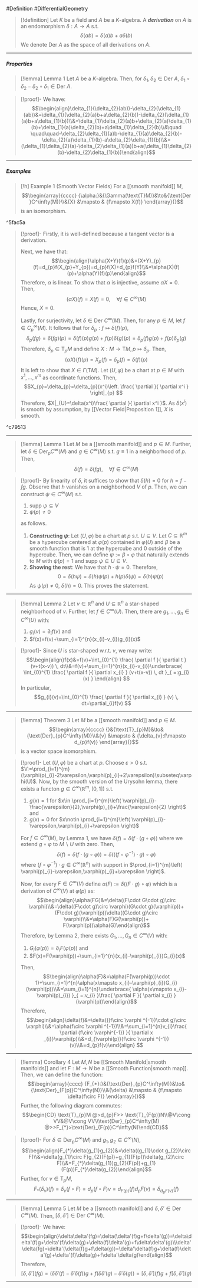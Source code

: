 #Definition #DifferentialGeometry 

> [!definition]
> Let $K$ be a field and $A$ be a $K$-algebra. A ***derivation*** on $A$ is an endomorphism $\delta:A\to A$ s.t. $$\delta(ab)=\delta(a)b+a\delta(b)$$We denote $\text{Der }A$ as the space of all derivations on $A$.
---
##### Properties
> [!lemma] Lemma 1
> Let $A$ be a $K$-algebra. Then, for $\delta_{1},\delta_{2}\in \text{Der }A$, $\delta_{1}\circ\delta_{2}-\delta_{2}\circ\delta_{1}\in \text{Der }A$. 

> [!proof]-
> We have: $$\begin{align}\delta_{1}(\delta_{2}(ab))-\delta_{2}(\delta_{1}(ab))&=\delta_{1}(\delta_{2}(a)b+a\delta_{2}(b))-\delta_{2}(\delta_{1}(a)b+a\delta_{1}(b))\\&=\delta_{1}\delta_{2}(a)b+\delta_{2}(a)\delta_{1}(b)+\delta_{1}(a)\delta_{2}(b)+a\delta_{1}\delta_{2}(b)\\&\quad \quad\quad-\delta_{2}\delta_{1}(a)b-\delta_{1}(a)\delta_{2}(b)-\delta_{2}(a)\delta_{1}(b)-a\delta_{2}\delta_{1}(b)\\&=(\delta_{1}\delta_{2}(a)-\delta_{2}\delta_{1}(a))b+a(\delta_{1}\delta_{2}(b)-\delta_{2}\delta_{1}(b))\end{align}$$
---
##### Examples
> [!h] Example 1 (Smooth Vector Fields)
> For a [[smooth manifold]] $M$, $$\begin{array}{cccc} {\alpha:}&{\Gamma(\text{T}M)}&\to&{\text{Der }C^\infty(M)}\\&{X} &\mapsto & {f\mapsto X(f)} \end{array}{}$$is an isomorphism.

^5fac5a

> [!proof]- 
> Firstly, it is well-defined because a tangent vector is a derivation.
> 
> Next, we have that: $$\begin{align}\alpha(X+Y)(f)(p)&=(X+Y)_{p}(f)=d_{p}f(X_{p}+Y_{p})=d_{p}f(X)+d_{p}f(Y)\\&=\alpha(X)(f)(p)+\alpha(Y)(f)(p)\end{align}$$Therefore, $\alpha$ is linear. To show that $\alpha$ is injective, assume $\alpha X=0$. Then,$$(\alpha X)(f)=X(f)=0,\quad \forall f\in C^\infty(M)$$Hence, $X=0$.
> 
> Lastly, for surjectivity, let $\delta\in \text{Der }C^\infty(M)$. Then, for any $p\in M$, let $f\in C^\infty_{p}(M)$. It follows that for $\delta_{p}:f\mapsto \delta(f)(p)$, $$\delta_{p}(fg)=\delta(fg)(p)=\delta(f)(p)g(p)+f(p)\delta(g)(p)=\delta_{p}(f)g(p)+f(p)\delta_{p}(g)$$Therefore, $\delta_{p}\in \text{T}_{p}M$ and define $X:M\to \text{T}M,p\mapsto \delta_{p}$. Then, $$(\alpha X)(f)(p)=X_{p}(f)=\delta_{p}(f)=\delta(f)(p)$$It is left to show that $X\in \Gamma(\text{T}M)$. Let $(U,\varphi)$ be a chart at $p\in M$ with $x^1,\dots,x^m$ as coordinate functions. Then, $$X_{p}=\delta_{p}=\delta_{p}(x^i)\left. \frac{ \partial  }{ \partial x^i }  \right|_{p} $$Therefore, $X|_{U}=\delta(x^i)\frac{ \partial  }{ \partial x^i }$. As $\delta(x^i)$ is smooth by assumption,  by [[Vector Field|Proposition 1]], $X$ is smooth.

^c79513

---
> [!lemma] Lemma 1
> Let $M$ be a [[smooth manifold]] and $p\in M$. Further, let $\delta\in \text{Der}_{p}C^\infty(M)$ and $g\in C^\infty(M)$ s.t. $g \equiv 1$ in a neighborhood of $p$. Then, $$\delta(f)=\delta(fg), \quad\forall f\in C^\infty(M)$$

> [!proof]-
> By linearity of $\delta$, it suffices to show that $\delta(h)=0$ for $h=f-fg$. Observe that $h$ vanishes on a neighborhood $V$ of $p$. Then, we can construct $\psi\in C^\infty(M)$ s.t. 
> 1. $\text{supp }\psi \subseteq V$
> 2. $\psi(p)\neq 0$
> 
> as follows. 
> 
> 1. **Constructing $\psi$**:
> 	Let $(U,\varphi)$ be a chart at $p$ s.t. $U\subseteq V$. Let $C\subseteq \mathbb{R}^m$ be a hypercube centered at $\varphi(p)$ contained in $\varphi(U)$ and $\beta$ be a smooth function that is $1$ at the hypercube and $0$ outside of the hypercube. Then, we can define $\psi:=\beta \circ\varphi$ that naturally extends to $M$ with $\psi(p)=1$ and $\text{supp }\psi \subseteq U\subseteq V$. 
> 2. **Showing the rest**:
> 	We have that $h\cdot \psi=0$. Therefore, $$0=\delta(h\psi)=\delta(h)\psi(p)+h(p)\delta(\psi)=\delta(h)\psi(p)$$As $\psi(p)\neq 0$, $\delta(h)=0$. This proves the statement.
---
> [!lemma] Lemma 2
> Let $v\in \mathbb{R}^n$ and $U\subseteq \mathbb{R}^n$ a star-shaped neighborhood of $v$. Further, let $f\in C^\infty(U)$.  Then, there are $g_{1},\dots,g_{n}\in C^\infty(U)$ with: 
> 1. $g_{i}(v)=\partial_{i}f(v)$ and
> 2. $f(x)=f(v)+\sum_{i=1}^{n}(x_{i}-v_{i})g_{i}(x)$

> [!proof]-
> Since $U$ is star-shaped w.r.t. $v$, we may write: $$\begin{align}f(x)&=f(v)+\int_{0}^{1} \frac{ \partial f }{ \partial t } (v+t(x-v)) \, dt\\&=f(v)+\sum_{i=1}^{n}(x_{i}-v_{i})\underbrace{ \int_{0}^{1} \frac{ \partial f }{ \partial x_{i} } (v+t(x-v)) \, dt }_{ =:g_{i}(x) } \end{align} $$In particular, $$g_{i}(v)=\int_{0}^{1} \frac{ \partial f }{ \partial x_{i} } (v) \, dt=\partial_{i}f(v) $$

---
> [!lemma] Theorem 3
> Let $M$ be a [[smooth manifold]] and $p\in M$. $$\begin{array}{cccc} {}&{\text{T}_{p}M}&\to&{\text{Der}_{p}C^\infty(M)}\\&{v} &\mapsto & {\delta_{v}:f\mapsto d_{p}f(v)} \end{array}{}$$is a vector space isomorphism.

> [!proof]-
> Let $(U,\varphi)$ be a chart at $p$. Choose $\varepsilon>0$ s.t. $V:=\prod_{i=1}^{m}(\varphi(p)_{i}-2\varepsilon,\varphi(p)_{i}+2\varepsilon)\subseteq\varphi(U)$. Now, by the smooth version of the Urysohn lemma, there exists a functon $g\in C^\infty(\mathbb{R}^m,[0,1])$ s.t. 
> 1. $g(x)=1$ for $x\in \prod_{i=1}^{m}\left( \varphi(p)_{i}-\frac{\varepsilon}{2},\varphi(p)_{i}+\frac{\varepsilon}{2} \right)$ and 
> 2. $g(x)=0$ for $x\notin \prod_{i=1}^{m}\left( \varphi(p)_{i}-\varepsilon,\varphi(p)_{i}+\varepsilon \right)$
> 
> For $f\in C^\infty(M)$, by Lemma 1, we have $\delta(f)=\delta(f\cdot(g\circ\varphi))$ where we extend $g\circ\varphi$ to $M \backslash U$ with zero. Then, $$\delta(f)=\delta(f\cdot (g\circ \varphi))=\delta(((f\circ \varphi^{-1})\cdot g)\circ \varphi)$$where $(f\circ\varphi ^{-1})\cdot g\in C^\infty(\mathbb{R}^n)$ with support in $\prod_{i=1}^{m}\left( \varphi(p)_{i}-\varepsilon,\varphi(p)_{i}+\varepsilon \right)$.
> 
> Now, for every $F\in C^\infty(V)$ define $\alpha(F):=\delta((F\cdot g)\circ\varphi)$ which is a derivation of $C^\infty(V)$ at $\varphi(p)$ as: $$\begin{align}\alpha(FG)&=\delta((F\cdot G\cdot g)\circ \varphi)\\&=\delta((F\cdot g)\circ \varphi)(G\cdot g)(\varphi(p))+(F\cdot g)(\varphi(p))\delta((G\cdot g)\circ \varphi)\\&=\alpha(F)G(\varphi(p))+ F(\varphi(p))\alpha(G)\end{align}$$Therefore, by Lemma 2, there exists $G_{1},\dots,G_{n}\in C^\infty(V)$ with: 
> 1. $G_{i}(\varphi(p))=\partial_{i}F(\varphi(p))$ and
> 2. $F(x)=F(\varphi(p))+\sum_{i=1}^{n}(x_{i}-\varphi(p)_{i})G_{i}(x)$
>    
> Then, $$\begin{align}\alpha(F)&=\alpha(F(\varphi(p))\cdot 1)+\sum_{i=1}^{n}\alpha(x\mapsto x_{i}-\varphi(p)_{i})G_{i}(\varphi(p))\\&=\sum_{i=1}^{n}\underbrace{ \alpha(x\mapsto x_{i}-\varphi(p)_{i}) }_{ =:v_{i} }\frac{ \partial F }{ \partial x_{i} } (\varphi(p))\end{align}$$Therefore, $$\begin{align}\delta(f)&=\delta(((f\circ \varphi ^{-1})\cdot g)\circ \varphi)\\&=\alpha(f\circ \varphi ^{-1})\\&=\sum_{i=1}^{n}v_{i}\frac{ \partial (f\circ \varphi^{-1}) }{ \partial x _{i}}\varphi(p)\\&=d_{\varphi(p)}(f\circ \varphi ^{-1})(v)\\&=d_{p}f(v)\end{align} $$
---
> [!lemma] Corollary 4
> Let $M,N$ be [[Smooth Manifold|smooth manifolds]] and let $F:M\to N$ be a [[Smooth Function|smooth map]]. Then, we can define the function: $$\begin{array}{cccc} {F_{*}:}&{\text{Der}_{p}C^\infty(M)}&\to&{\text{Der}_{F(p)}C^\infty(N)}\\&{\delta} &\mapsto & {f\mapsto \delta(f\circ F)} \end{array}{}$$Further, the following diagram commutes:
> $$\begin{CD} \text{T}_{p}M @>d_{p}F>> \text{T}_{F(p)}N\\@V\cong VV&@V\cong VV\\\text{Der}_{p}C^\infty(M) @>>F_{*}>\text{Der}_{F(p)}C^\infty(N)\end{CD}$$

> [!proof]-
> For $\delta\in \text{Der}_{p}C^\infty(M)$ and $g_{1},g_{2}\in C^\infty(N)$, $$\begin{align}F_{*}\delta(g_{1}g_{2})&=\delta((g_{1}\cdot g_{2})\circ F)\\&=\delta(g_{1}\circ F)g_{2}(F(p))+g_{1}(F(p))\delta(g_{2}\circ F)\\&=F_{*}\delta(g_{1})g_{2}(F(p))+g_{1}(F(p))F_{*}\delta(g_{2})\end{align}$$
> Further, for $v\in \text{T}_{p}M$, $$F_{*}(\delta_{v})(f)=\delta_{v}(f\circ F)=d_{p}(f\circ F)v=d_{F(p)}(f)d_{p}F(v)=\delta_{d_{p}F(v)}(f)$$
---
> [!lemma] Lemma 5
> Let $M$ be a [[smooth manifold]] and $\delta,\delta'\in \text{Der }C^\infty(M)$. Then, $[\delta,\delta']\in \text{Der }C^\infty(M)$.

> [!proof]-
> We have: $$\begin{align}\delta\delta'(fg)=\delta(\delta'(f)g+f\delta'(g))=\delta\delta'(f)g+\delta'(f)\delta(g)+\delta(f)\delta'(g)+f\delta\delta'(g)\\\delta'\delta(fg)=\delta'(\delta(f)g+f\delta(g))=\delta'\delta(f)g+\delta(f)\delta'(g)+\delta'(f)\delta(g)+f\delta'\delta(g)\end{align}$$Therefore, $$[\delta,\delta'](fg)=(\delta\delta'(f)-\delta'\delta(f))g+f(\delta\delta'(g)-\delta'\delta(g))=[\delta,\delta'](f)g+f[\delta,\delta'](g)$$
---
